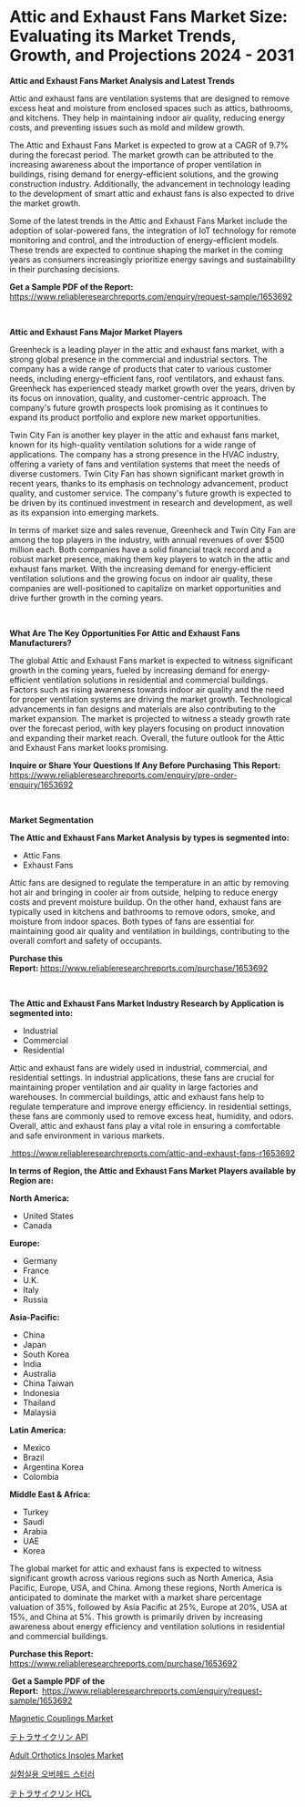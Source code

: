 <p><h1>Attic and Exhaust Fans Market Size: Evaluating its Market Trends, Growth, and Projections 2024 - 2031</h1></p><p><strong>Attic and Exhaust Fans Market Analysis and Latest Trends</strong></p>
<p><p>Attic and exhaust fans are ventilation systems that are designed to remove excess heat and moisture from enclosed spaces such as attics, bathrooms, and kitchens. They help in maintaining indoor air quality, reducing energy costs, and preventing issues such as mold and mildew growth.</p><p>The Attic and Exhaust Fans Market is expected to grow at a CAGR of 9.7% during the forecast period. The market growth can be attributed to the increasing awareness about the importance of proper ventilation in buildings, rising demand for energy-efficient solutions, and the growing construction industry. Additionally, the advancement in technology leading to the development of smart attic and exhaust fans is also expected to drive the market growth.</p><p>Some of the latest trends in the Attic and Exhaust Fans Market include the adoption of solar-powered fans, the integration of IoT technology for remote monitoring and control, and the introduction of energy-efficient models. These trends are expected to continue shaping the market in the coming years as consumers increasingly prioritize energy savings and sustainability in their purchasing decisions.</p></p>
<p><strong>Get a Sample PDF of the Report:&nbsp;</strong> <a href="https://www.reliableresearchreports.com/enquiry/request-sample/1653692">https://www.reliableresearchreports.com/enquiry/request-sample/1653692</a></p>
<p>&nbsp;</p>
<p><strong>Attic and Exhaust Fans Major Market Players</strong></p>
<p><p>Greenheck is a leading player in the attic and exhaust fans market, with a strong global presence in the commercial and industrial sectors. The company has a wide range of products that cater to various customer needs, including energy-efficient fans, roof ventilators, and exhaust fans. Greenheck has experienced steady market growth over the years, driven by its focus on innovation, quality, and customer-centric approach. The company's future growth prospects look promising as it continues to expand its product portfolio and explore new market opportunities.</p><p>Twin City Fan is another key player in the attic and exhaust fans market, known for its high-quality ventilation solutions for a wide range of applications. The company has a strong presence in the HVAC industry, offering a variety of fans and ventilation systems that meet the needs of diverse customers. Twin City Fan has shown significant market growth in recent years, thanks to its emphasis on technology advancement, product quality, and customer service. The company's future growth is expected to be driven by its continued investment in research and development, as well as its expansion into emerging markets.</p><p>In terms of market size and sales revenue, Greenheck and Twin City Fan are among the top players in the industry, with annual revenues of over $500 million each. Both companies have a solid financial track record and a robust market presence, making them key players to watch in the attic and exhaust fans market. With the increasing demand for energy-efficient ventilation solutions and the growing focus on indoor air quality, these companies are well-positioned to capitalize on market opportunities and drive further growth in the coming years.</p></p>
<p>&nbsp;</p>
<p><strong>What Are The Key Opportunities For Attic and Exhaust Fans Manufacturers?</strong></p>
<p><p>The global Attic and Exhaust Fans market is expected to witness significant growth in the coming years, fueled by increasing demand for energy-efficient ventilation solutions in residential and commercial buildings. Factors such as rising awareness towards indoor air quality and the need for proper ventilation systems are driving the market growth. Technological advancements in fan designs and materials are also contributing to the market expansion. The market is projected to witness a steady growth rate over the forecast period, with key players focusing on product innovation and expanding their market reach. Overall, the future outlook for the Attic and Exhaust Fans market looks promising.</p></p>
<p><strong>Inquire or Share Your Questions If Any Before Purchasing This Report:</strong> <a href="https://www.reliableresearchreports.com/enquiry/pre-order-enquiry/1653692">https://www.reliableresearchreports.com/enquiry/pre-order-enquiry/1653692</a></p>
<p>&nbsp;</p>
<p><strong>Market Segmentation</strong></p>
<p><strong>The Attic and Exhaust Fans Market Analysis by types is segmented into:</strong></p>
<p><ul><li>Attic Fans</li><li>Exhaust Fans</li></ul></p>
<p><p>Attic fans are designed to regulate the temperature in an attic by removing hot air and bringing in cooler air from outside, helping to reduce energy costs and prevent moisture buildup. On the other hand, exhaust fans are typically used in kitchens and bathrooms to remove odors, smoke, and moisture from indoor spaces. Both types of fans are essential for maintaining good air quality and ventilation in buildings, contributing to the overall comfort and safety of occupants.</p></p>
<p><strong>Purchase this Report:&nbsp;</strong><a href="https://www.reliableresearchreports.com/purchase/1653692">https://www.reliableresearchreports.com/purchase/1653692</a></p>
<p>&nbsp;</p>
<p><strong>The Attic and Exhaust Fans Market Industry Research by Application is segmented into:</strong></p>
<p><ul><li>Industrial</li><li>Commercial</li><li>Residential</li></ul></p>
<p><p>Attic and exhaust fans are widely used in industrial, commercial, and residential settings. In industrial applications, these fans are crucial for maintaining proper ventilation and air quality in large factories and warehouses. In commercial buildings, attic and exhaust fans help to regulate temperature and improve energy efficiency. In residential settings, these fans are commonly used to remove excess heat, humidity, and odors. Overall, attic and exhaust fans play a vital role in ensuring a comfortable and safe environment in various markets.</p></p>
<p><a href="https://www.reliableresearchreports.com/attic-and-exhaust-fans-r1653692">&nbsp;https://www.reliableresearchreports.com/attic-and-exhaust-fans-r1653692</a></p>
<p><strong>In terms of Region, the Attic and Exhaust Fans Market Players available by Region are:</strong></p>
<p>
    <p> <strong> North America: </strong>
        <ul>
            <li>United States</li>
            <li>Canada</li>
        </ul>
        </p> 
    <p> <strong> Europe: </strong>
        <ul>
            <li>Germany</li>
            <li>France</li>
            <li>U.K.</li>
            <li>Italy</li>
            <li>Russia</li>
        </ul>
        </p> 
    <p> <strong> Asia-Pacific: </strong>
        <ul>
            <li>China</li>
            <li>Japan</li>
            <li>South Korea</li>
            <li>India</li>
            <li>Australia</li>
            <li>China Taiwan</li>
            <li>Indonesia</li>
            <li>Thailand</li>
            <li>Malaysia</li>
        </ul>
        </p> 
    <p> <strong> Latin America: </strong>
        <ul>
            <li>Mexico</li>
            <li>Brazil</li>
            <li>Argentina Korea</li>
            <li>Colombia</li>
        </ul>
        </p> 
    <p> <strong> Middle East & Africa: </strong>
        <ul>
            <li>Turkey</li>
            <li>Saudi</li>
            <li>Arabia</li>
            <li>UAE</li>
            <li>Korea</li>
        </ul>
    </p>
    </p>
<p><p>The global market for attic and exhaust fans is expected to witness significant growth across various regions such as North America, Asia Pacific, Europe, USA, and China. Among these regions, North America is anticipated to dominate the market with a market share percentage valuation of 35%, followed by Asia Pacific at 25%, Europe at 20%, USA at 15%, and China at 5%. This growth is primarily driven by increasing awareness about energy efficiency and ventilation solutions in residential and commercial buildings.</p></p>
<p><strong>Purchase this Report: </strong><a href="https://www.reliableresearchreports.com/purchase/1653692">https://www.reliableresearchreports.com/purchase/1653692</a></p>
<p>&nbsp;<strong>Get a Sample PDF of the Report:&nbsp;&nbsp;</strong><a href="https://www.reliableresearchreports.com/enquiry/request-sample/1653692">https://www.reliableresearchreports.com/enquiry/request-sample/1653692</a></p>
<p><strong></strong></p>
<p><p><a href="https://github.com/Airanohannonzb68e5pb53oc1/Market-Research-Report-List-2/blob/main/magnetic-couplings-market.md">Magnetic Couplings Market</a></p><p><a href="https://github.com/Sophiaard2003/Market-Research-Report-List-1/blob/main/730459155468.md">テトラサイクリン API</a></p><p><a href="https://www.linkedin.com/pulse/adult-orthotics-insolesnbspmarket-focuses-market-share-size-0e88f">Adult Orthotics Insoles Market</a></p><p><a href="https://github.com/BrettWeberrt8767765/Market-Research-Report-List-1/blob/main/986098853304.md">실험실용 오버헤드 스터러</a></p><p><a href="https://github.com/hilmi-2a/Market-Research-Report-List-1/blob/main/974753655467.md">テトラサイクリン HCL</a></p></p>